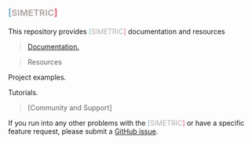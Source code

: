 # <font color="#70aec9" size="+1">[</font><font color="#b2aaa9" size="+1" typeface='Roboto'>SIMETRIC</font><font color="#df5e75" size="+1">]</font>

This repository provides <font color="#70aec9">[</font><font color="#b2aaa9" typeface='Roboto'>SIMETRIC</font><font color="#df5e75">]</font> documentation and resources

> [Documentation.](https://haroldpx.github.io/PntArchitect/)

> Resources

Project examples.

Tutorials.

> [Community and Support]

If you run into any other problems with the <font color="#70aec9">[</font><font color="#b2aaa9" typeface='Roboto'>SIMETRIC</font><font color="#df5e75">]</font> or have a specific feature request, please submit a [GitHub issue](https://github.com/Simpulse-solutions/simetric/issues).
